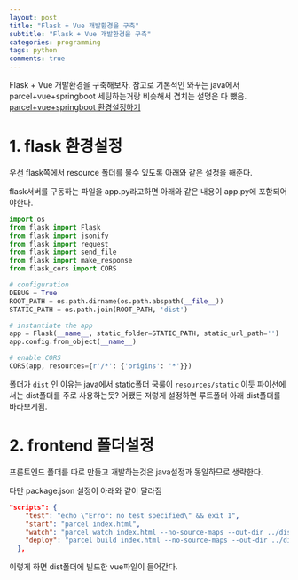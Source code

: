 ```yaml
---
layout: post
title: "Flask + Vue 개발환경을 구축"
subtitle: "Flask + Vue 개발환경을 구축"
categories: programming
tags: python
comments: true
---
```



Flask + Vue 개발환경을 구축해보자.
참고로 기본적인 와꾸는 java에서 parcel+vue+springboot 세팅하는거랑 비슷해서 겹치는 설명은 다 뺐음.  
[parcel+vue+springboot 환경설정하기](https://berrrrr.github.io/programming/2020/07/04/vue-parcel/)

# 1. flask 환경설정

우선 flask쪽에서 resource 폴더를 물수 있도록 아래와 같은 설정을 해준다. 

flask서버를 구동하는 파일을 app.py라고하면 아래와 같은 내용이 app.py에 포함되어야한다. 

```python
import os
from flask import Flask
from flask import jsonify
from flask import request
from flask import send_file
from flask import make_response
from flask_cors import CORS

# configuration
DEBUG = True
ROOT_PATH = os.path.dirname(os.path.abspath(__file__))
STATIC_PATH = os.path.join(ROOT_PATH, 'dist')

# instantiate the app
app = Flask(__name__, static_folder=STATIC_PATH, static_url_path='')
app.config.from_object(__name__)

# enable CORS
CORS(app, resources={r'/*': {'origins': '*'}})
```

폴더가 `dist` 인 이유는 java에서 static폴더 국룰이 `resources/static` 이듯 파이선에서는 dist폴더를 주로 사용하는듯? 어쨌든 저렇게 설정하면 루트폴더 아래 dist폴더를 바라보게됨. 

# 2. frontend  폴더설정

프론트엔드 폴더를 따로 만들고 개발하는것은 java설정과 동일하므로 생략한다.

다만 package.json 설정이 아래와 같이 달라짐

```json
"scripts": {
    "test": "echo \"Error: no test specified\" && exit 1",
    "start": "parcel index.html",
    "watch": "parcel watch index.html --no-source-maps --out-dir ../dist --public-url ./ --out-file index.html",
    "deploy": "parcel build index.html --no-source-maps --out-dir ../dist --public-url ./ --out-file index.html"
  },
```

이렇게 하면 dist폴더에 빌드한 vue파일이 들어간다.